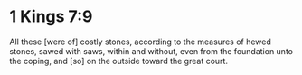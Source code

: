 # 1 Kings 7:9

All these [were of] costly stones, according to the measures of hewed stones, sawed with saws, within and without, even from the foundation unto the coping, and [so] on the outside toward the great court.